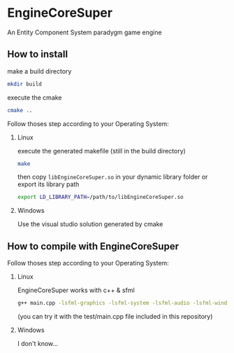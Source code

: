 # EngineCoreSuper

An Entity Component System paradygm game engine

## How to install

make a build directory

``` bash
mkdir build
```

execute the cmake

``` bash
cmake ..
```

Follow thoses step according to your Operating System:

1. Linux

    execute the generated makefile (still in the build directory)

    ``` bash
    make
    ```

    then copy `libEngineCoreSuper.so` in your dynamic library folder or export its library path

    ``` bash
    export LD_LIBRARY_PATH=/path/to/libEngineCoreSuper.so
    ```

2. Windows

    Use the visual studio solution generated by cmake

## How to compile with EngineCoreSuper

Follow thoses step according to your Operating System:

1. Linux

    EngineCoreSuper works with c++ & sfml

    ``` bash
    g++ main.cpp -lsfml-graphics -lsfml-system -lsfml-audio -lsfml-window -lEngineCoreSuper -Lpath/to/libEngineCoreSuper
    ```

    (you can try it with the test/main.cpp file included in this repository)

2. Windows

   I don't know...
